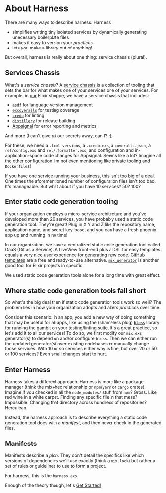 # About Harness

There are many ways to describe harness. Harness:

- simplifies writing tiny isolated services by dynamically generating
  unecessary boilerplate files
- makes it easy to version your _practices_
- lets you make a library out of anything!

But overall, harness is really about one thing: service chassis (plural).

## Services Chassis

What's a _service chassis_? A [service
chassis](https://microservices.io/patterns/microservice-chassis.html) is a
collection of tooling that sets the bar for what makes one of your services one
of your services. For example, in [our](https://github.com/NFIBrokerage) Elixir
shoppe, we have a service chassis that includes:

- [`asdf`](https://github.com/asdf-vm/asdf) for language version management
- [`excoveralls`](https://hex.pm/packages/excoveralls) for testing coverage
- [`credo`](https://hex.pm/packages/credo) for linting
- [`distillery`](https://hex.pm/packages/distillery) for release building
- [Appsignal](https://appsignal.com/) for error reporting and metrics

And more (I can't give _all_ our secrets away, can I? ;).

For these, we need a `.tool-versions`, a `.credo.exs`, a `coveralls.json`, a
`rel/config.exs` and `rel/.formatter.exs`, and configuration and
in-application-space code changes for Appsignal. Seems like a lot? Imagine all
the other configuration I'm not even mentioning like private tooling and
`Dockerfile`s!

If you have one service running your business, this isn't too big of a deal.
One times the aforementioned number of configuration files isn't too bad. It's
manageable. But what about if you have 10 services? 50? 100?

## Enter static code generation tooling

If your organization employs a micro-service architecture and you've developed
more than 20 services, you have probably used a static code generation tool.
They're great! Plug in X Y and Z like the repository name, application name,
and secret key-base, and you can have a fresh phoenix app up and running in no
time!

In our organization, we have a centralized static code generation tool called
GaaS (Git as a Service). A LiveView front-end plus a DSL for easy templates
equals a very nice user experience for generating new code.  [GitHub
templates](https://github.blog/2019-06-06-generate-new-repositories-with-repository-templates/)
are a free and ready-to-use alternative.
[`mix_generator`](https://github.com/pragdave/mix_generator) is another good
tool for Elixir projects in specific.

We used static code generation tools alone for a long time with great effect.

## Where static code generation tools fall short

So what's the big deal then if static code generation tools work so well? The
problem lies in how your organization adopts and alters _practices_ over time.

Consider this scenario: in an app, you add a new way of doing something that
may be useful for all apps, like using the (shameless plug)
[`bless`](https://hex.pm/packages/bless) library for running the gambit on
your testing/linting suite. It's a great practice, so let's add it to all our
services! To do so, we first modify our `mix.exs` generator(s) to depend on
and/or configure `bless`. Then we can either run the updated generator(s) over
existing codebases or manually change those services. With 10 or so services
either way is fine, but over 20 or 50 or 100 services? Even small changes start
to hurt.

## Enter Harness

Harness takes a different approach. Harness is more like a package manager
(think the mix+hex relationship or `npm`/`yarn` or `cargo` crates). Imagine if
you checked in all the `node_modules/` stuff from `npm`? Gross. Like red wine
in a white carpet. Finding any specific file in that mess? Impossible. Changing
that directory across hundreds of repositories? Herculean.

Instead, the harness approach is to describe everything a static code
generation tool does with a _manifest_, and then never check in the generated
files.

## Manifests

Manifests describe a _plan_. They don't detail the specifics like which
versions of dependencies we'll use exactly (think a `mix.lock`) but rather a
set of rules or guidelines to use to form a project.

For harness, this is the `harness.exs`.

Enough of the theory though, let's [Get Started!](guides/GettingStarted.md)
